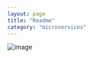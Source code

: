 ```yaml
---
layout: page
title: "Readme"
category: "microservices"
---
```


![image](https://github.com/user-attachments/assets/aa862b3b-aeae-4082-bc43-2f48e21693f3)
